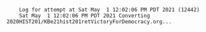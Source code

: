         Log for attempt at Sat May  1 12:02:06 PM PDT 2021 (12442)
        Sat May  1 12:02:06 PM PDT 2021 Converting 2020HIST201/KBe21hist201retVictoryForDemocracy.org...
